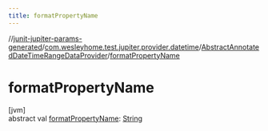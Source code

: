 ```yaml
---
title: formatPropertyName
---
```

//[junit-jupiter-params-generated](../../../index.html)/[com.wesleyhome.test.jupiter.provider.datetime](../index.html)/[AbstractAnnotatedDateTimeRangeDataProvider](index.html)/[formatPropertyName](format-property-name.html)



# formatPropertyName



[jvm]\
abstract val [formatPropertyName](format-property-name.html): [String](https://kotlinlang.org/api/latest/jvm/stdlib/kotlin/-string/index.html)




